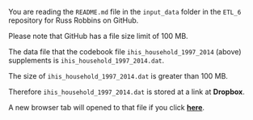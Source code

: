 You are reading the `README.md` file in the `input_data` folder in the `ETL_6` repository for Russ Robbins on GitHub.

Please note that GitHub has a file size limit of 100 MB.

The data file that the codebook file `ihis_household_1997_2014` (above) supplements is `ihis_household_1997_2014.dat`.

The size of `ihis_household_1997_2014.dat` is greater than 100 MB.

Therefore `ihis_household_1997_2014.dat` is stored at a link at **Dropbox**.

A new browser tab will opened to that file if you click [**here**](ihis_household_1997_2014.dat).

